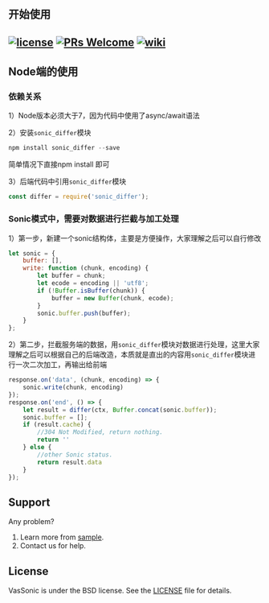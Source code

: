 ## 开始使用
[![license](http://img.shields.io/badge/license-BSD3-brightgreen.svg?style=flat)](https://github.com/Tencent/VasSonic/blob/master/LICENSE)
[![PRs Welcome](https://img.shields.io/badge/PRs-welcome-brightgreen.svg)](https://github.com/Tencent/VasSonic/pulls)
[![wiki](https://img.shields.io/badge/Wiki-open-brightgreen.svg)](https://github.com/Tencent/VasSonic/wiki)
---

## Node端的使用

### 依赖关系

1）Node版本必须大于7，因为代码中使用了async/await语法

2）安装`sonic_differ`模块

```Node.js
npm install sonic_differ --save
```

简单情况下直接npm install 即可

3）后端代码中引用`sonic_differ`模块

```Node.js
const differ = require('sonic_differ');
```

### Sonic模式中，需要对数据进行拦截与加工处理

1）第一步，新建一个sonic结构体，主要是方便操作，大家理解之后可以自行修改

```Node.js
let sonic = {
    buffer: [],
    write: function (chunk, encoding) {
        let buffer = chunk;
        let ecode = encoding || 'utf8';
        if (!Buffer.isBuffer(chunk)) {
            buffer = new Buffer(chunk, ecode);
        }
        sonic.buffer.push(buffer);
    }
};
```

2）第二步，拦截服务端的数据，用`sonic_differ`模块对数据进行处理，这里大家理解之后可以根据自己的后端改造，本质就是直出的内容用`sonic_differ`模块进行一次二次加工，再输出给前端		
 	
 ```Node.js		
 response.on('data', (chunk, encoding) => {		
     sonic.write(chunk, encoding)		
 });		
 response.on('end', () => {		
     let result = differ(ctx, Buffer.concat(sonic.buffer));		
     sonic.buffer = [];		
     if (result.cache) {		
         //304 Not Modified, return nothing.		
         return ''		
     } else {		
         //other Sonic status.		
         return result.data		
     }		
 });		
 ```
 ## Support
Any problem?

1. Learn more from [sample](https://github.com/Tencent/VasSonic/tree/master/sonic-nodejs).
2. Contact us for help.

## License
VasSonic is under the BSD license. See the [LICENSE](https://github.com/Tencent/VasSonic/blob/master/LICENSE) file for details.

[1]: https://github.com/Tencent/VasSonic/blob/master/article/20170705120005424.gif
[2]: https://github.com/Tencent/VasSonic/blob/master/article/20170705120029897.gif
